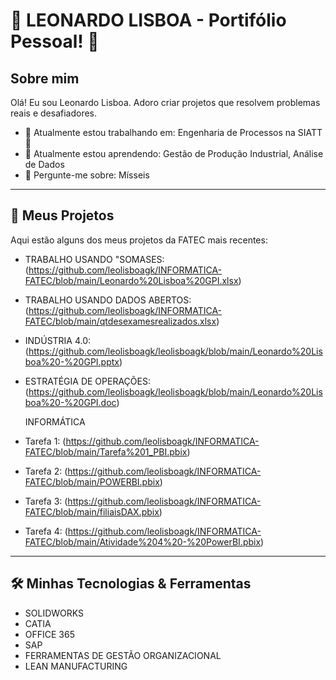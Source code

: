 # 🌟 LEONARDO LISBOA - Portifólio Pessoal! 👋

## Sobre mim

Olá! Eu sou Leonardo Lisboa. Adoro criar projetos que resolvem problemas reais e desafiadores.

- 🔭 Atualmente estou trabalhando em: Engenharia de Processos na SIATT 🚀
- 🌱 Atualmente estou aprendendo: Gestão de Produção Industrial, Análise de Dados
- 💬 Pergunte-me sobre: Mísseis

---

## 🚀 Meus Projetos

Aqui estão alguns dos meus projetos da FATEC mais recentes:

- TRABALHO USANDO "SOMASES: (https://github.com/leolisboagk/INFORMATICA-FATEC/blob/main/Leonardo%20Lisboa%20GPI.xlsx)
- TRABALHO USANDO DADOS ABERTOS: (https://github.com/leolisboagk/INFORMATICA-FATEC/blob/main/qtdesexamesrealizados.xlsx)
- INDÚSTRIA 4.0: (https://github.com/leolisboagk/leolisboagk/blob/main/Leonardo%20Lisboa%20-%20GPI.pptx)
- ESTRATÉGIA DE OPERAÇÕES: (https://github.com/leolisboagk/leolisboagk/blob/main/Leonardo%20Lisboa%20-%20GPI.doc)

  INFORMÁTICA
- Tarefa 1: (https://github.com/leolisboagk/INFORMATICA-FATEC/blob/main/Tarefa%201_PBI.pbix)
- Tarefa 2: (https://github.com/leolisboagk/INFORMATICA-FATEC/blob/main/POWERBI.pbix)
- Tarefa 3: (https://github.com/leolisboagk/INFORMATICA-FATEC/blob/main/filiaisDAX.pbix)
- Tarefa 4: (https://github.com/leolisboagk/INFORMATICA-FATEC/blob/main/Atividade%204%20-%20PowerBI.pbix)



---

## 🛠️ Minhas Tecnologias & Ferramentas

- SOLIDWORKS
- CATIA
- OFFICE 365
- SAP
- FERRAMENTAS DE GESTÃO ORGANIZACIONAL
- LEAN MANUFACTURING
